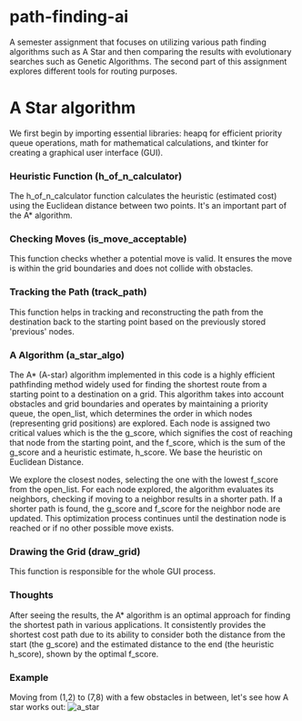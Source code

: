 # path-finding-ai
A semester assignment that focuses on utilizing various path finding algorithms such as A Star and then comparing the results with evolutionary searches such as Genetic Algorithms. The second part of this assignment explores different tools for routing purposes.

# A Star algorithm
We first begin by importing essential libraries: heapq for efficient priority queue operations, math for mathematical calculations, and tkinter for creating a graphical user interface (GUI).

### Heuristic Function (h_of_n_calculator)
The h_of_n_calculator function calculates the heuristic (estimated cost) using the Euclidean distance between two points. It's an important part of the A* algorithm.

### Checking Moves (is_move_acceptable)
This function checks whether a potential move is valid. It ensures the move is within the grid boundaries and does not collide with obstacles.

### Tracking the Path (track_path)
This function helps in tracking and reconstructing the path from the destination back to the starting point based on the previously stored 'previous' nodes.

### A Algorithm (a_star_algo)
The A* (A-star) algorithm implemented in this code is a highly efficient pathfinding method widely used for finding the shortest route from a starting point to a destination on a grid. This algorithm takes into account obstacles and grid boundaries and operates by maintaining a priority queue, the open_list, which determines the order in which nodes (representing grid positions) are explored. Each node is assigned two critical values which is the the g_score, which signifies the cost of reaching that node from the starting point, and the f_score, which is the sum of the g_score and a heuristic estimate, h_score. We base the heuristic on Euclidean Distance. 

We explore the closest nodes, selecting the one with the lowest f_score from the open_list. For each node explored, the algorithm evaluates its neighbors, checking if moving to a neighbor results in a shorter path. If a shorter path is found, the g_score and f_score for the neighbor node are updated. This optimization process continues until the destination node is reached or if no other possible move exists.

### Drawing the Grid (draw_grid)
This function is responsible for the whole GUI process.

### Thoughts
After seeing the results, the A* algorithm is an optimal approach for finding the shortest path in various applications. It consistently provides the shortest cost path due to its ability to consider both the distance from the start (the g_score) and the estimated distance to the end (the heuristic h_score), shown by the optimal f_score. 

### Example

Moving from (1,2) to (7,8) with a few obstacles in between, let's see how A star works out:
![a_star](https://github.com/dark-coder12/path-finding-ai/assets/82564549/6d215fba-9288-444e-9add-6167c9530888)
